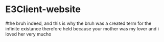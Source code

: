 # E3Client-website


#the bruh indeed, and this is why the bruh was a created term for the infinite existance therefore held because your mother was my lover and i loved her very mucho
